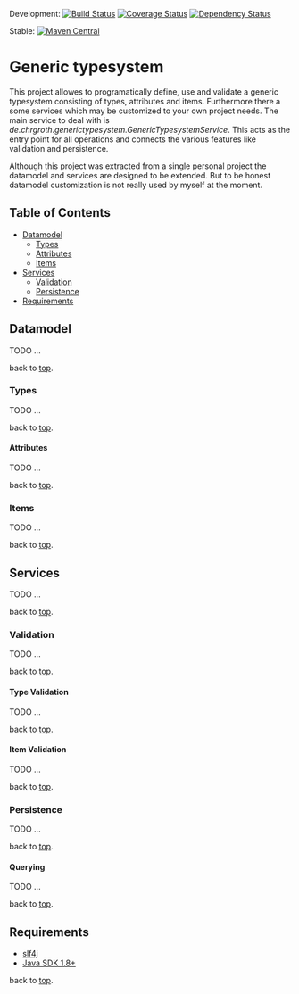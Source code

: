 Development: [![Build Status](https://secure.travis-ci.org/christiangroth/generic-typesystem.svg)](http://travis-ci.org/christiangroth/generic-typesystem) [![Coverage Status](https://coveralls.io/repos/github/christiangroth/generic-typesystem/badge.svg?branch=develop)](https://coveralls.io/github/christiangroth/generic-typesystem?branch=develop) [![Dependency Status](https://www.versioneye.com/user/projects/57d99a5d4307470032353ca5/badge.svg?style=flat-square)](https://www.versioneye.com/user/projects/57d99a5d4307470032353ca5)

Stable: [![Maven Central](https://maven-badges.herokuapp.com/maven-central/de.chrgroth.generic-typesystem/${articatId}/badge.svg)](http://search.maven.org/#artifactdetails|de.chrgroth.generic-typesystem|generic-typesystem)

# Generic typesystem
This project allowes to programatically define, use and validate a generic typesystem consisting of types, attributes and items. Furthermore there a some services which may be customized to your own project needs. The main service to deal with is *de.chrgroth.generictypesystem.GenericTypesystemService*. This acts as the entry point for all operations and connects the various features like validation and persistence. 

Although this project was extracted from a single personal project the datamodel and services are designed to be extended. But to be honest datamodel customization is not really used by myself at the moment.

## Table of Contents
- [Datamodel](#datamodel)
  - [Types](#types)
  - [Attributes](#attributes)
   - [Items](#item)
- [Services](#services)
  - [Validation](#validation)
  - [Persistence](#persistence)
- [Requirements](#requirements)

## Datamodel
TODO ...

back to [top](#table-of-contents).

### Types
TODO ...

back to [top](#table-of-contents).

#### Attributes
TODO ...

back to [top](#table-of-contents).

### Items
TODO ...

back to [top](#table-of-contents).

## Services
TODO ...

back to [top](#table-of-contents).

### Validation
TODO ...

back to [top](#table-of-contents).

#### Type Validation
TODO ...

back to [top](#table-of-contents).

#### Item Validation
TODO ...

back to [top](#table-of-contents).

### Persistence
TODO ...

back to [top](#table-of-contents).

#### Querying
TODO ...

back to [top](#table-of-contents).

## Requirements
- [slf4j][1]
- [Java SDK 1.8+][2]

[1]: http://www.slf4j.org/
[2]: http://www.oracle.com/technetwork/java/javase/downloads/index.html

back to [top](#table-of-contents).